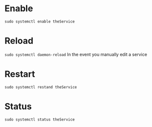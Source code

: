 # Enable
`sudo systemctl enable theService`

# Reload
`sudo systemctl daemon-reload`
In the event you manually edit a service

# Restart 
`sudo systemctl restand theService` 

# Status
`sudo systemctl status theService` 
